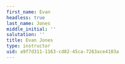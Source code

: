```yaml
---
first_name: Evan
headless: true
last_name: Jones
middle_initial: ''
salutation: ''
title: Evan Jones
type: instructor
uid: a9f7d311-1163-cd82-45ca-7263ace4103a
---
```

